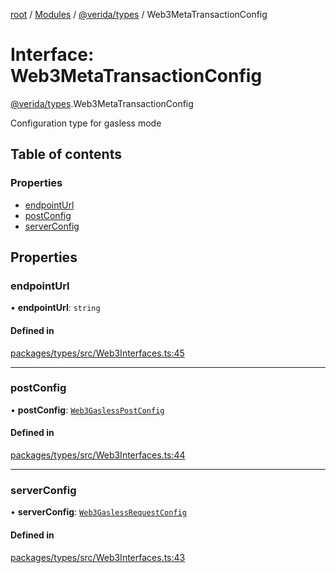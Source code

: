[root](../README.md) / [Modules](../modules.md) / [@verida/types](../modules/verida_types.md) / Web3MetaTransactionConfig

# Interface: Web3MetaTransactionConfig

[@verida/types](../modules/verida_types.md).Web3MetaTransactionConfig

Configuration type for gasless mode

## Table of contents

### Properties

- [endpointUrl](verida_types.Web3MetaTransactionConfig.md#endpointurl)
- [postConfig](verida_types.Web3MetaTransactionConfig.md#postconfig)
- [serverConfig](verida_types.Web3MetaTransactionConfig.md#serverconfig)

## Properties

### endpointUrl

• **endpointUrl**: `string`

#### Defined in

[packages/types/src/Web3Interfaces.ts:45](https://github.com/verida/verida-js/blob/032961c/packages/types/src/Web3Interfaces.ts#L45)

___

### postConfig

• **postConfig**: [`Web3GaslessPostConfig`](verida_types.Web3GaslessPostConfig.md)

#### Defined in

[packages/types/src/Web3Interfaces.ts:44](https://github.com/verida/verida-js/blob/032961c/packages/types/src/Web3Interfaces.ts#L44)

___

### serverConfig

• **serverConfig**: [`Web3GaslessRequestConfig`](verida_types.Web3GaslessRequestConfig.md)

#### Defined in

[packages/types/src/Web3Interfaces.ts:43](https://github.com/verida/verida-js/blob/032961c/packages/types/src/Web3Interfaces.ts#L43)

